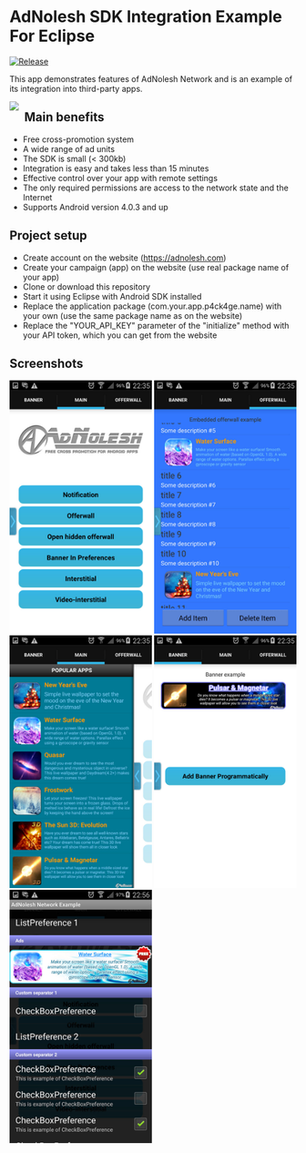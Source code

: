 # AdNolesh SDK Integration Example For Eclipse

[![Release](https://img.shields.io/github/release/AdNolesh/AdNolesh-SDK-Integration-Example-Eclipse.svg)](https://github.com/AdNolesh/AdNolesh-SDK-Integration-Example-Eclipse/releases)

This app demonstrates features of AdNolesh Network and is an example of its integration into third-party apps.

[<img src="https://adnolesh.com/images/AdNoleshLogotypeEmail.png" style="float: left; padding-right: 10px;">](https://https://adnolesh.com)

## Main benefits
* Free cross-promotion system
* A wide range of ad units
* The SDK is small (< 300kb)
* Integration is easy and takes less than 15 minutes
* Effective control over your app with remote settings
* The only required permissions are access to the network state and the Internet
* Supports Android version 4.0.3 and up

## Project setup
* Create account on the website (https://adnolesh.com)
* Create your campaign (app) on the website (use real package name of your app)
* Clone or download this repository
* Start it using Eclipse with Android SDK installed
* Replace the application package (com.your.app.p4ck4ge.name) with your own (use the same package name as on the website)
* Replace the "YOUR_API_KEY" parameter of the "initialize" method with your API token, which you can get from the website

## Screenshots
[<img src="https://github.com/AdNolesh/AdNolesh-SDK-Integration-Example-Eclipse/blob/master/Screenshots/AdNolesh_Main_Screen.jpg" width=250>](https://github.com/AdNolesh/AdNolesh-SDK-Integration-Example-Eclipse/blob/master/Screenshots/AdNolesh_Main_Screen.jpg)
[<img src="https://github.com/AdNolesh/AdNolesh-SDK-Integration-Example-Eclipse/blob/master/Screenshots/AdNolesh_Offerwall.jpg" width=250>](https://github.com/AdNolesh/AdNolesh-SDK-Integration-Example-Eclipse/blob/master/Screenshots/AdNolesh_Offerwall.jpg)
[<img src="https://github.com/AdNolesh/AdNolesh-SDK-Integration-Example-Eclipse/blob/master/Screenshots/AdNolesh_Hidden_Offerwall.jpg" width=250>](https://github.com/AdNolesh/AdNolesh-SDK-Integration-Example-Eclipse/blob/master/Screenshots/AdNolesh_Hidden_Offerwall.jpg)
[<img src="https://github.com/AdNolesh/AdNolesh-SDK-Integration-Example-Eclipse/blob/master/Screenshots/AdNolesh_Banner.jpg" width=250>](https://github.com/AdNolesh/AdNolesh-SDK-Integration-Example-Eclipse/blob/master/Screenshots/AdNolesh_Banner.jpg)
[<img src="https://github.com/AdNolesh/AdNolesh-SDK-Integration-Example-Eclipse/blob/master/Screenshots/AdNolesh_Banner_In_Preferences.jpg" width=250>](https://github.com/AdNolesh/AdNolesh-SDK-Integration-Example-Eclipse/blob/master/Screenshots/AdNolesh_Banner_In_Preferences.jpg)
